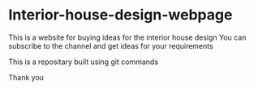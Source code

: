 # Interior-house-design-webpage
This is a website for buying ideas for the interior house design
You can subscribe to the channel and get ideas for your requirements

This is a repositary built using git commands

Thank you
